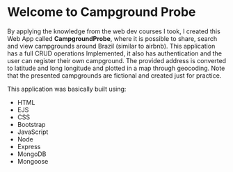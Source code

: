 # Welcome to Campground Probe
By applying the knowledge from the web dev courses I took, I created this Web App called **CampgroundProbe**, where it is possible to share, search and view campgrounds around Brazil (similar to airbnb). This application has a full  CRUD operations Implemented, it also has authentication and the user can register their own campground. The provided address is converted to latitude and long longitude and plotted in a map through geocoding. Note that the presented campgrounds are fictional and created just for practice. 

This application was basically built  using:

 - HTML
 - EJS
 - CSS
 - Bootstrap
 - JavaScript
 - Node
 - Express
 - MongoDB
 - Mongoose
